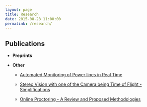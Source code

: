 ```yaml
---
layout: page
title: Research
date: 2015-08-28 11:00:00
permalink: /research/
---
```

Publications
-------------
- **Preprints**

- **Other**

  - <a href="#">Automated Monitoring of Power lines in Real Time</a>
  
  - <a href="../files/Stereo_RGB_ToF.pdf">Stereo Vision with one of the Camera being Time of Flight - Simplifications</a>
  
  - <a href="../files/Online_Proctoring_Report.pdf">Online Proctoring - A Review and Proposed Methodologies</a>

